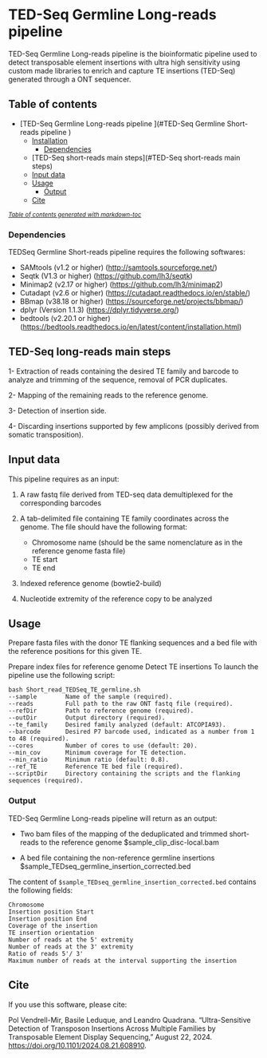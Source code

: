 # TED-Seq Germline Long-reads pipeline 

TED-Seq Germline Long-reads pipeline is the bioinformatic pipeline used to detect transposable element insertions with ultra high sensitivity using custom made libraries to enrich and capture TE insertions (TED-Seq) generated through a ONT sequencer.

## Table of contents
- [TED-Seq Germline Long-reads pipeline ](#TED-Seq Germline Short-reads pipeline )
  * [Installation](#installation)
    + [Dependencies](#dependencies)
  * [TED-Seq short-reads main steps](#TED-Seq short-reads main steps)
  * [Input data](#input-data)
  * [Usage](#usage)
	+ [Output](#output)
  * [Cite](#cite)

<small><i><a href='http://ecotrust-canada.github.io/markdown-toc/'>Table of contents generated with markdown-toc</a></i></small>




### Dependencies

TEDSeq Germline Short-reads pipeline requires the following softwares:

* SAMtools (v1.2 or higher) (http://samtools.sourceforge.net/)
* Seqtk (V1.3 or higher) (https://github.com/lh3/seqtk)
* Minimap2 (v2.17 or higher) (https://github.com/lh3/minimap2)
* Cutadapt (v2.6 or higher) (https://cutadapt.readthedocs.io/en/stable/)
* BBmap (v38.18 or higher) (https://sourceforge.net/projects/bbmap/)
* dplyr (Version 1.1.3) (https://dplyr.tidyverse.org/)
* bedtools (v2.20.1 or higher) (https://bedtools.readthedocs.io/en/latest/content/installation.html)


## TED-Seq long-reads main steps


1- Extraction of reads containing the desired TE family and barcode to analyze and trimming of the sequence, removal of PCR duplicates.

2- Mapping of the remaining reads to the reference genome.

3- Detection of insertion side.

4- Discarding insertions supported by few amplicons (possibly derived from somatic transposition).


## Input data

This pipeline requires as an input:

1. A raw fastq file derived from TED-seq data demultiplexed for the corresponding barcodes
2. A tab-delimited file containing TE family coordinates across the genome. The file should have the following format: 

	- Chromosome name (should be the same nomenclature as in the reference genome fasta file)
	- TE start
	- TE end
3. Indexed reference genome (bowtie2-build)
4. Nucleotide extremity of the reference copy to be analyzed

## Usage
Prepare fasta files with the donor TE flanking sequences and a bed file with the reference positions for this given TE.

Prepare index files for reference genome
Detect TE insertions
To launch the pipeline use the following script:

```
bash Short_read_TEDSeq_TE_germline.sh 
--sample        Name of the sample (required).
--reads         Full path to the raw ONT fastq file (required).
--refDir        Path to reference genome (required).
--outDir        Output directory (required).
--te_family     Desired family analyzed (default: ATCOPIA93).
--barcode       Desired P7 barcode used, indicated as a number from 1 to 48 (required).
--cores         Number of cores to use (default: 20).
--min_cov       Minimum coverage for TE detection.
--min_ratio     Minimum ratio (default: 0.8).
--ref_TE        Reference TE bed file (required).
--scriptDir     Directory containing the scripts and the flanking sequences (required).

```

### Output

TED-Seq Germline Long-reads pipeline will return as an output:

* Two bam files of the mapping of the deduplicated and trimmed short-reads to the reference genome
  $sample_clip_disc-local.bam
 
* A bed file containing the non-reference germline insertions
  $sample_TEDseq_germline_insertion_corrected.bed


The content of `$sample_TEDseq_germline_insertion_corrected.bed` contains the following fields:

```
Chromosome
Insertion position Start
Insertion position End
Coverage of the insertion
TE insertion orientation
Number of reads at the 5' extremity
Number of reads at the 3' extremity
Ratio of reads 5'/ 3'
Maximum number of reads at the interval supporting the insertion

```

## Cite

If you use this software, please cite:

Pol Vendrell-Mir, Basile Leduque, and Leandro Quadrana. “Ultra-Sensitive Detection of Transposon Insertions Across Multiple Families by Transposable Element Display Sequencing,” August 22, 2024. https://doi.org/10.1101/2024.08.21.608910.

